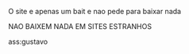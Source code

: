 O site e apenas um bait e nao pede para baixar nada



NAO BAIXEM NADA EM SITES ESTRANHOS



ass:gustavo
